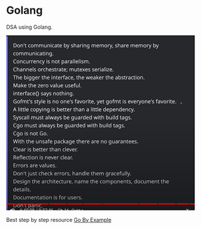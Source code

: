 # Golang
DSA using Golang.

![alt text](image.png)

Best step by step resource
[Go By Example](https://gobyexample.com/)